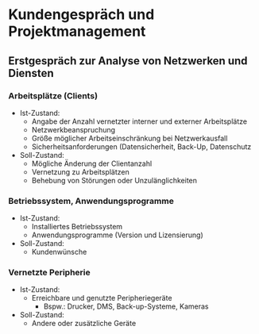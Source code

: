# Kundengespräch und Projektmanagement

## Erstgespräch zur Analyse von Netzwerken und Diensten

### Arbeitsplätze (Clients)
- Ist-Zustand:
  - Angabe der Anzahl vernetzter interner und externer Arbeitsplätze
  - Netzwerkbeanspruchung
  - Größe möglicher Arbeitseinschränkung bei Netzwerkausfall
  - Sicherheitsanforderungen (Datensicherheit, Back-Up, Datenschutz
- Soll-Zustand:
  - Mögliche Änderung der Clientanzahl
  - Vernetzung zu Arbeitsplätzen
  - Behebung von Störungen oder Unzulänglichkeiten

### Betriebssystem, Anwendungsprogramme
- Ist-Zustand:
  - Installiertes Betriebssystem
  - Anwendungsprogramme (Version und Lizensierung)
- Soll-Zustand:
  - Kundenwünsche
 
### Vernetzte Peripherie
- Ist-Zustand:
  - Erreichbare und genutzte Peripheriegeräte
    - Bspw.: Drucker, DMS, Back-up-Systeme, Kameras
- Soll-Zustand:
  - Andere oder zusätzliche Geräte
 
### 
